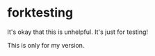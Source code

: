 # forktesting

It's okay that this is unhelpful. It's just for testing!

This is only for my version.
